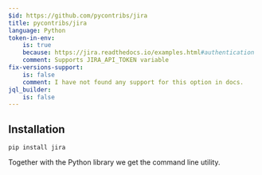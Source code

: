 ```yaml
---
$id: https://github.com/pycontribs/jira
title: pycontribs/jira
language: Python
token-in-env:
    is: true
    because: https://jira.readthedocs.io/examples.html#authentication
    comment: Supports JIRA_API_TOKEN variable
fix-versions-support:
    is: false
    comment: I have not found any support for this option in docs.
jql_builder:
    is: false
---
```


## Installation

```shell
pip install jira
```

Together with the Python library we get the command line utility.
